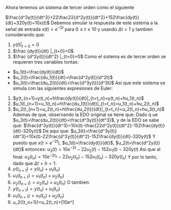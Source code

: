 Ahora tenemos un sistema de tercer orden como el siguiente

$\frac{d^3y(t)}{dt^3}+22\frac22{d^2y(t)}{dt^2}+152\frac{dy(t)}{dt}+320y(t)=10x(t)$
Debemos simular la respuesta de este sistema a la señal de entrada $x(t)=e^{-2t}$ para $0 \le t \le 10$ y usando $\Delta t=1$ y tambien considerando que:
1) $y(t) |_{t=0}=0$
2) $\frac {dy(t)}{dt} |_{t=0}=0$
3) $\frac {d^2y(t)}{dt^2} |_{t=0}=0$
Como el sistema es de tercer orden se requieren tres variables tontas:
- $u_1(t)=\frac{dy(t)}{dt}$
- $u_2(t)=\frac{du_1(t)}{dt}=\frac{d^2y(t)}{d^2t}$
- $u_3(t)=\frac{du_2(t)}{dt}=\frac{d^3y(t)}{d^3t}$
Asi que este sistema se simula con las siguientes expresiones de Euler:
1) $y(t_{n+1}=y(t_n)+h\frac{dy(t)}{dt}|_{t=t_n}=y(t_n)+hu_1(t_n)$
2) $u_1(t_{n+1}=u_1(t_n)+h\frac{du_1(t)}{dt}|_{t=t_n}=u_1(t_n)+hu_2(t_n)$
3) $u_2(t_{n+1}=u_2(t_n)+h\frac{du_2(t)}{dt}|_{t=t_n}=u_2(t_n)+hu_3(t_n)$
Ademas de que, observando la EDO original se tiene que:
Dado q ue $u_3(t)=\frac{du_2(t)}{dt}=\frac{d^3y(t)}{dt^3}$, y de la EDO se sabe que:
$\frac{d^3y(t)}{dt^3}=10x(t)-\frac{22d^2y(t)}{dt^2}-152\frac{dy(t)}{dt}-320y(t)$
De aqui que:
$u_3(t)=\frac{d^3y(t)}{dt^3}=10x(t)-22\frac{d^2y(t)}{dt^2}-152\frac{dy(t)}{dt}-320y(t)$
Y puesto que $x(t=e^{-2t})$, $u_1(t)=\frac{dy(t)}{dt}$, $u_2(t=\frac{d^2y(t)}{dt}$ entonces:
$u_3(t)=10e^{-2t}-22u_2(t)-152u_1(t)-320y(t)$
Asi que al final:
$u_3(t_n)=10e^{-2t_n}-22u_2(t_n)-152u_1(t_n)-320y(t_n)$
Y por lo tanto, dado que $\Delta t=h=1$:
1) $y(t_{n+1})=y(t_n)+u_1(t_n)$
2) $u_1(t_{n+1})=u_1(t_n)+u_2(t_n)$
3) $u_2(t_{n+1})=u_2(t_n)+u_3(t_n)$
O tambien:
1) $y(t_{n+1})=y(t_n)+u_1(t_n)$
2) $u_1(t_{n+1})=u_1(t_n)+u_2(t_n)$
3) u_2({t_n+1})=u_2(t_n)+[10e^]

